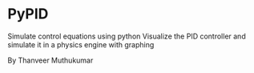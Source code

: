 # PyPID
Simulate control equations using python
Visualize the PID controller and simulate it in a physics engine with graphing

By Thanveer Muthukumar
